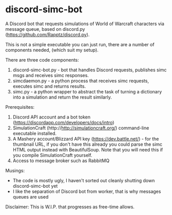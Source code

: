 # discord-simc-bot
A Discord bot that requests simulations of World of Warcraft characters via message queue, based on discord.py (https://github.com/Rapptz/discord.py).

This is not a simple executable you can just run, there are a number of components needed, (which suit my setup).

There are three code components:
 1. discord-simc-bot.py - bot that handles Discord requests, publishes simc msgs and receives simc responses.
 1. simcdaemon.py - a python process that receives simc requests, executes simc and returns results.
 1. simc.py - a python wrapper to abstract the task of turning a dictionary into a simulation and return the result similarly.

Prerequisites:
 1. Discord API account and a bot token (https://discordapp.com/developers/docs/intro)
 1. SimulationCraft (http://http://simulationcraft.org/) command-line executable installed.
 1. A Mashery account/Blizzard API key (https://dev.battle.net/) - for the thumbnail URL, if you don't have this already you could parse the simc HTML output instead with BeautifulSoup. Note that you will need this if you compile SimulationCraft yourself.
 1. Access to message broker such as RabbitMQ

Musings:
 - The code is mostly ugly, I haven't sorted out cleanly shutting down discord-simc-bot yet
 - I like the separation of Discord bot from worker, that is why messages queues are used

Disclaimer: This is W.I.P. that progresses as free-time allows.
 
